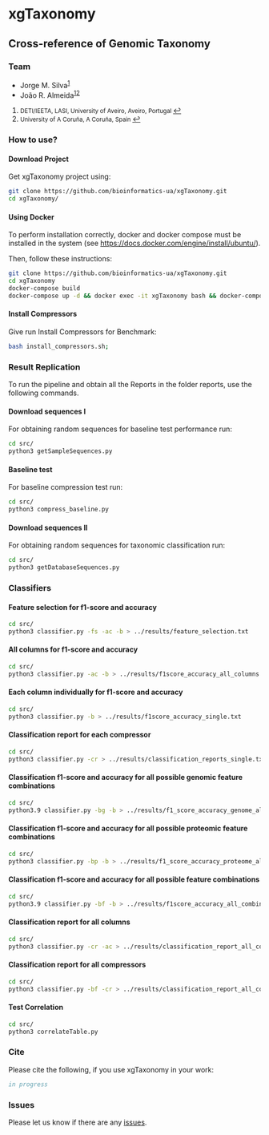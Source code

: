 # xgTaxonomy

<H2><b>Cross-reference of Genomic Taxonomy</b></H2>

### Team

* Jorge M. Silva<sup id="a1">[1](#f1)</sup>
* João R. Almeida<sup id="a1">[1](#f1)</sup><sup id="a2">[2](#f2)</sup>

1. <small id="f1"> DETI/IEETA, LASI, University of Aveiro, Aveiro, Portugal </small> [↩](#a1)
2. <small id="f2"> University of A Coruña, A Coruña, Spain </small> [↩](#a2)

### How to use?

#### Download Project

Get xgTaxonomy project using:

```bash
git clone https://github.com/bioinformatics-ua/xgTaxonomy.git
cd xgTaxonomy/
```

#### Using Docker

To perform installation correctly, docker and docker compose must be installed in the system (see <https://docs.docker.com/engine/install/ubuntu/>).

Then, follow these instructions:

```sh
git clone https://github.com/bioinformatics-ua/xgTaxonomy.git
cd xgTaxonomy
docker-compose build
docker-compose up -d && docker exec -it xgTaxonomy bash && docker-compose down
```

#### Install Compressors

Give run Install Compressors for Benchmark:

``` bash
bash install_compressors.sh;
```

### Result Replication

To run the pipeline and obtain all the Reports in the folder reports, use the following commands.

#### Download sequences I

For obtaining random sequences for baseline test performance run:

``` bash
cd src/
python3 getSampleSequences.py 
```

#### Baseline test

For baseline compression test run:

``` bash
cd src/
python3 compress_baseline.py
```

#### Download sequences II

For obtaining random sequences for taxonomic classification run:

``` bash
cd src/
python3 getDatabaseSequences.py 
```

### Classifiers

#### Feature selection for f1-score and accuracy

```bash
cd src/
python3 classifier.py -fs -ac -b > ../results/feature_selection.txt
```

#### All columns for f1-score and accuracy

```bash
cd src/
python3 classifier.py -ac -b > ../results/f1score_accuracy_all_columns.txt
```

#### Each column individually for f1-score and accuracy

```bash
cd src/
python3 classifier.py -b > ../results/f1score_accuracy_single.txt
```

#### Classification report for each compressor

```bash
cd src/
python3 classifier.py -cr > ../results/classification_reports_single.txt
```

#### Classification f1-score and accuracy for all possible genomic feature combinations

```bash
cd src/
python3.9 classifier.py -bg -b > ../results/f1_score_accuracy_genome_all_combinations.txt
```

#### Classification f1-score and accuracy for all possible proteomic feature combinations

```bash
cd src/
python3 classifier.py -bp -b > ../results/f1_score_accuracy_proteome_all_combinations.txt
```

#### Classification f1-score and accuracy for all possible feature combinations

```bash
cd src/
python3.9 classifier.py -bf -b > ../results/f1score_accuracy_all_combinations.txt
```

#### Classification report for all columns

```bash
cd src/
python3 classifier.py -cr -ac > ../results/classification_report_all_columns.txt
```

#### Classification report for all compressors

```bash
cd src/
python3 classifier.py -bf -cr > ../results/classification_report_all_combinations.txt
```

#### Test Correlation

```bash
cd src/
python3 correlateTable.py
```

### Cite

Please cite the following, if you use xgTaxonomy in your work:

```bib
in progress
```

### Issues

Please let us know if there are any
[issues](https://github.com/bioinformatics-ua/COMPACT/issues).
